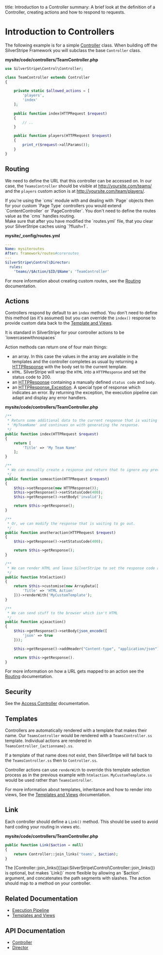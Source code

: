 title: Introduction to a Controller
summary: A brief look at the definition of a Controller, creating actions and how to respond to requests.

# Introduction to Controllers

The following example is for a simple [Controller](api:SilverStripe\Control\Controller) class. When building off the SilverStripe Framework you will
subclass the base `Controller` class.

**mysite/code/controllers/TeamController.php**

```php
use SilverStripe\Control\Controller;

class TeamController extends Controller 
{
        
    private static $allowed_actions = [
        'players',
        'index'
    ];
    
    public function index(HTTPRequest $request) 
    {
        // ..
    }

    public function players(HTTPRequest $request) 
    {
        print_r($request->allParams());
    }
}
```

## Routing

We need to define the URL that this controller can be accessed on. In our case, the `TeamsController` should be visible 
at http://yoursite.com/teams/ and the `players` custom action is at http://yoursite.com/team/players/.

<div class="info" markdown="1">
If you're using the `cms` module with and dealing with `Page` objects then for your custom `Page Type` controllers you 
would extend `ContentController` or `PageController`. You don't need to define the routes value as the `cms` handles 
routing.
</div>

<div class="alert" markdown="1">
Make sure that after you have modified the `routes.yml` file, that you clear your SilverStripe caches using `?flush=1`.
</div>

**mysite/_config/routes.yml**

```yml
---
Name: mysiteroutes
After: framework/routes#coreroutes
---
SilverStripe\Control\Director:
  rules:
    'teams//$Action/$ID/$Name': 'TeamController'
```

For more information about creating custom routes, see the [Routing](routing) documentation.

## Actions

Controllers respond by default to an `index` method. You don't need to define this method (as it's assumed) but you
can override the `index()` response to provide custom data back to the [Template and Views](../templates). 

<div class="notice" markdown="1">
It is standard in SilverStripe for your controller actions to be `lowercasewithnospaces`
</div>

Action methods can return one of four main things:

* an array. In this case the values in the array are available in the templates and the controller completes as usual by returning a [HTTPResponse](api:SilverStripe\Control\HTTPResponse) with the body set to the current template.
* `HTML`. SilverStripe will wrap the `HTML` into a `HTTPResponse` and set the status code to 200.
* an [HTTPResponse](api:SilverStripe\Control\HTTPResponse) containing a manually defined `status code` and `body`.
* an [HTTPResponse_Exception](api:SilverStripe\Control\HTTPResponse_Exception). A special type of response which indicates an error. By returning the exception, the execution pipeline can adapt and display any error handlers.

**mysite/code/controllers/TeamController.php**

```php
/**
 * Return some additional data to the current response that is waiting to go out, this makes $Title set to 
 * 'MyTeamName' and continues on with generating the response.
 */
public function index(HTTPRequest $request) 
{
    return [
        'Title' => 'My Team Name'
    ];
}

/**
 * We can manually create a response and return that to ignore any previous data.
 */
public function someaction(HTTPRequest $request) 
{
    $this->setResponse(new HTTPResponse());
    $this->getResponse()->setStatusCode(400);
    $this->getResponse()->setBody('invalid');

    return $this->getResponse();
}

/**
 * Or, we can modify the response that is waiting to go out.
 */
public function anotheraction(HTTPRequest $request) 
{
    $this->getResponse()->setStatusCode(400);

    return $this->getResponse();
}

/**
 * We can render HTML and leave SilverStripe to set the response code and body.
 */
public function htmlaction() 
{
    return $this->customise(new ArrayData([
        'Title' => 'HTML Action'
    ]))->renderWith('MyCustomTemplate');
}

/**
 * We can send stuff to the browser which isn't HTML
 */
public function ajaxaction() 
{
    $this->getResponse()->setBody(json_encode([
        'json' => true
    ]));

    $this->getResponse()->addHeader("Content-type", "application/json");

    return $this->getResponse().
}
```

For more information on how a URL gets mapped to an action see the [Routing](routing) documentation.

## Security

See the [Access Controller](access_control) documentation.

## Templates

Controllers are automatically rendered with a template that makes their name. Our `TeamsController` would be rendered
with a `TeamsController.ss` template. Individual actions are rendered in `TeamsController_{actionname}.ss`. 

If a template of that name does not exist, then SilverStripe will fall back to the `TeamsController.ss` then to 
`Controller.ss`.

Controller actions can use `renderWith` to override this template selection process as in the previous example with 
`htmlaction`. `MyCustomTemplate.ss` would be used rather than `TeamsController`.

For more information about templates, inheritance and how to render into views, See the 
[Templates and Views](../templates) documentation.

## Link

Each controller should define a `Link()` method. This should be used to avoid hard coding your routing in views etc.

**mysite/code/controllers/TeamController.php**

```php
public function Link($action = null) 
{
    return Controller::join_links('teams', $action);
}
```

<div class="info" markdown="1">
The [Controller::join_links()](api:SilverStripe\Control\Controller::join_links()) is optional, but makes `Link()` more flexible by allowing an `$action` argument, and concatenates the path segments with slashes. The action should map to a method on your controller.
</div>

## Related Documentation

* [Execution Pipeline](../execution_pipeline)
* [Templates and Views](../templates)

## API Documentation

* [Controller](api:SilverStripe\Control\Controller)
* [Director](api:SilverStripe\Control\Director)

